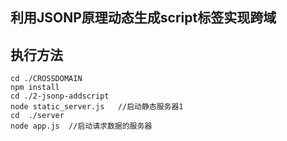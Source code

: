 ## 利用JSONP原理动态生成script标签实现跨域



## 执行方法
```
cd ./CROSSDOMAIN
npm install
cd ./2-jsonp-addscript   
node static_server.js   //启动静态服务器1
cd  ./server  
node app.js  //启动请求数据的服务器
```